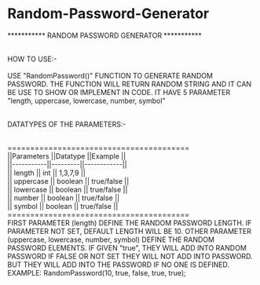 # Random-Password-Generator
***********  RANDOM PASSWORD GENERATOR  ***********<br/><br/>

HOW TO USE:-<br/><br/>
USE "RandomPassword()" FUNCTION TO GENERATE RANDOM PASSWORD.
THE FUNCTION WILL RETURN RANDOM STRING AND IT CAN BE USE TO SHOW OR IMPLEMENT IN CODE.
IT HAVE 5 PARAMETER "length, uppercase, lowercase, number, symbol"<br/><br/>

DATATYPES OF THE PARAMETERS:-<br/><br/>

========================================<br/>
||Parameters ||Datatype ||Example     ||<br/>
||-----------||---------||------------||<br/>
|| length    || int     || 1,3,7,9    ||<br/>
|| uppercase || boolean || true/false ||<br/>
|| lowercase || boolean || true/false ||<br/>
|| number    || boolean || true/false ||<br/>
|| symbol    || boolean || true/false ||<br/>
========================================<br/>
FIRST PARAMETER (length) DEFINE THE RANDOM PASSWORD LENGTH. IF PARAMETER NOT SET, DEFAULT LENGTH WILL BE 10.
OTHER PARAMETER (uppercase, lowercase, number, symbol) DEFINE THE RANDOM PASSWORD ELEMENTS. IF GIVEN "true", THEY WILL ADD INTO RANDOM PASSWORD IF FALSE OR NOT SET THEY WILL NOT ADD INTO PASSWORD. BUT THEY WILL ADD INTO THE PASSWORD IF NO ONE IS DEFINED.<br/>
EXAMPLE:
RandomPassword(10, true, false, true, true);
